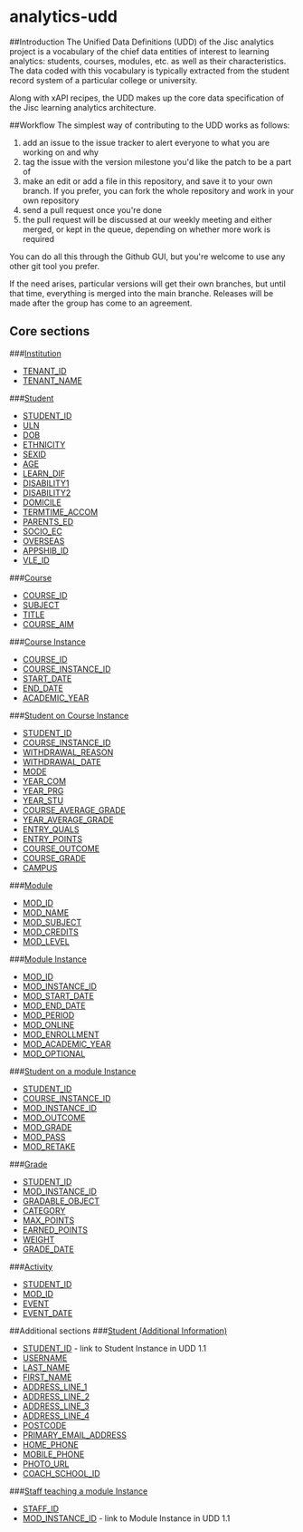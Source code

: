 # analytics-udd

##Introduction
The Unified Data Definitions (UDD) of the Jisc analytics project is a vocabulary of the chief data entities of interest to learning analytics: students, courses, modules, etc. as well as their characteristics. The data coded with this vocabulary is typically extracted from the student record system of a particular college or university.

Along with xAPI recipes, the UDD makes up the core data specification of the Jisc learning analytics architecture.

##Workflow
The simplest way of contributing to the UDD works as follows:

1. add an issue to the issue tracker to alert everyone to what you are working on and why
2. tag the issue with the version milestone you'd like the patch to be a part of
3. make an edit or add a file in this repository, and save it to your own branch. If you prefer, you can fork the whole repository and work in your own repository
4. send a pull request once you're done
5. the pull request will be discussed at our weekly meeting and either merged, or kept in the queue, depending on whether more work is required

You can do all this through the Github GUI, but you're welcome to use any other git tool you prefer.

If the need arises, particular versions will get their own branches, but until that time, everything is merged into the main branche. Releases will be made after the group has come to an agreement.

## Core sections
###[Institution](udd/institution.md)
* [TENANT_ID](udd/institution.md#tenant_id)
* [TENANT_NAME](udd/institution.md#tenant_name)

###[Student](udd/student.md)
* [STUDENT_ID](udd/student.md#student_id)
* [ULN](udd/student.md#uln)
* [DOB](udd/student.md#dob)
* [ETHNICITY](udd/student.md#ethnicity)
* [SEXID](udd/student.md#gender)
* [AGE](udd/student.md#age)
* [LEARN_DIF](udd/student.md#learn_dif)
* [DISABILITY1](udd/student.md#disability1)
* [DISABILITY2](udd/student.md#disability2)
* [DOMICILE](udd/student.md#domicile)
* [TERMTIME_ACCOM](udd/student.md#termtime_accom)
* [PARENTS_ED](udd/student.md#parents_ed)
* [SOCIO_EC](udd/student.md#socio_ec)
* [OVERSEAS](udd/student.md#overseas)
* [APPSHIB_ID](udd/student.md#APPSHIB_id)
* [VLE_ID](udd/student.md#vle_id)

###[Course](udd/course.md)
* [COURSE_ID](udd/course.md#course_id)
* [SUBJECT](udd/course.md#subject)
* [TITLE](udd/course.md#title)
* [COURSE_AIM](udd/course.md#course_aim)

###[Course Instance](udd/course_instance.md)
* [COURSE_ID](udd/course_instance.md#course_id)
* [COURSE_INSTANCE_ID](udd/course_instance.md#course_instance_id)
* [START_DATE](udd/course_instance.md#start_date)
* [END_DATE](udd/course_instance.md#end_date)
* [ACADEMIC_YEAR](udd/course_instance.md#academic_year)

###[Student on Course Instance](udd/student_on_course_instance.md)
* [STUDENT_ID](udd/student_on_course_instance.md#student_id)
* [COURSE_INSTANCE_ID](udd/student_on_course_instance.md#course_instance_id)
* [WITHDRAWAL_REASON](udd/student_on_course_instance.md#withdrawal_reason)
* [WITHDRAWAL_DATE](udd/student_on_course_instance.md#withdrawal_date)
* [MODE](udd/student_on_course_instance.md#mode)
* [YEAR_COM](udd/student_on_course_instance.md#year_com)
* [YEAR_PRG](udd/student_on_course_instance.md#year_prg)
* [YEAR_STU](udd/student_on_course_instance.md#year_stu)
* [COURSE_AVERAGE_GRADE](udd/student_on_course_instance.md#course_average_grade)
* [YEAR_AVERAGE_GRADE](udd/student_on_course_instance.md#year_average_grade)
* [ENTRY_QUALS](udd/student_on_course_instance.md#entry_quals)
* [ENTRY_POINTS](udd/student_on_course_instance.md#entry_points)
* [COURSE_OUTCOME](udd/student_on_course_instance.md#course_outcome)
* [COURSE_GRADE](udd/student_on_course_instance.md#course_grade)
* [CAMPUS](udd/student_on_course_instance.md#campus)

###[Module](udd/module.md)
* [MOD_ID](udd/module.md#mod_id)
* [MOD_NAME](udd/module.md#mod_name)
* [MOD_SUBJECT](udd/module.md#mod_subject)
* [MOD_CREDITS](udd/module.md#mod_credits)
* [MOD_LEVEL](udd/module.md#mod_level)

###[Module Instance](udd/module_instance.md)
* [MOD_ID](udd/module_instance.md#mod_id)
* [MOD_INSTANCE_ID](udd/module_instance.md#mod_instance_id)
* [MOD_START_DATE](udd/module_instance.md#mod_start_date)
* [MOD_END_DATE](udd/module_instance.md#mod_end_date)
* [MOD_PERIOD](udd/module_instance.md#mod_period)
* [MOD_ONLINE](udd/module_instance.md#mod_online)
* [MOD_ENROLLMENT](udd/module_instance.md#mod_enrollment)
* [MOD_ACADEMIC_YEAR](udd/module_instance.md#mod_academic_year)
* [MOD_OPTIONAL](udd/module_instance.md#mod_optional)

###[Student on a module Instance](udd/student_on_module_instance.md)
* [STUDENT_ID](udd/student_on_module_instance.md#student_id)
* [COURSE_INSTANCE_ID](udd/student_on_module_instance.md#course_instance_id)
* [MOD_INSTANCE_ID](udd/student_on_module_instance.md#mod_instance_id)
* [MOD_OUTCOME](udd/student_on_module_instance.md#mod_outcome)
* [MOD_GRADE](udd/student_on_module_instance.md#mod_grade)
* [MOD_PASS](udd/student_on_module_instance.md#mod_pass)
* [MOD_RETAKE](udd/student_on_module_instance.md#mod_retake)

###[Grade](udd/grade.md)
* [STUDENT_ID](udd/grade.md#student_id)
* [MOD_INSTANCE_ID](udd/grade.md#mod_instance_id)
* [GRADABLE_OBJECT](udd/grade.md#gradable_object)
* [CATEGORY](udd/grade.md#category)
* [MAX_POINTS](udd/grade.md#max_points)
* [EARNED_POINTS](udd/grade.md#earned_points)
* [WEIGHT](udd/grade.md#weight)
* [GRADE_DATE](udd/grade.md#grade_date)

###[Activity](udd/activity.md)
* [STUDENT_ID](udd/activity.md#student_id)
* [MOD_ID](udd/activity.md#mod_id)
* [EVENT](udd/activity.md#event)
* [EVENT_DATE](udd/activity.md#event_date)

##Additional sections 
###[Student (Additional Information)](udd/student_additional.md)
* [STUDENT_ID](udd/student_additional.md#student_id) - link to Student Instance in UDD 1.1
* [USERNAME](udd/student_additional.md#username)
* [LAST_NAME](udd/student_additional.md#last_name)
* [FIRST_NAME](udd/student_additional.md#first_name)
* [ADDRESS_LINE_1](udd/student_additional.md#address_line_1)
* [ADDRESS_LINE_2](udd/student_additional.md#address_line_2)
* [ADDRESS_LINE_3](udd/student_additional.md#address_line_3)
* [ADDRESS_LINE_4](udd/student_additional.md#address_line_4)
* [POSTCODE](udd/student_additional.md#postcode)
* [PRIMARY_EMAIL_ADDRESS](udd/student_additional.md#primary_email_address)
* [HOME_PHONE](udd/student_additional.md#home_phone)
* [MOBILE_PHONE](udd/student_additional.md#mobile_phone)
* [PHOTO_URL](udd/student_additional.md#photo_url)
* [COACH_SCHOOL_ID](udd/student_additional.md#coach_school_id)

###[Staff teaching a module Instance](staff_on_mod_instance.md)
*  [STAFF_ID](udd/staff_on_mod_instance.md#staff_id)
*  [MOD_INSTANCE_ID](udd/staff_on_mod_instance.md#mod_instance_id) - link to Module Instance in UDD 1.1
